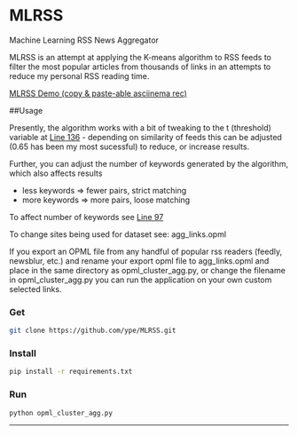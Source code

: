 MLRSS
=====

Machine Learning RSS News Aggregator

MLRSS is an attempt at applying the K-means algorithm to RSS feeds to filter the most popular articles from thousands of links in an attempts to reduce my personal RSS reading time.

[MLRSS Demo (copy & paste-able asciinema rec)](https://asciinema.org/a/11252)

##Usage

Presently, the algorithm works with a bit of tweaking to the t (threshold) variable at [Line 136](opml_cluster_agg.py#L136) - depending on similarity of feeds this can be adjusted (0.65 has been my most sucessful) to reduce, or increase results.

Further, you can adjust the number of keywords generated by the algorithm, which also affects results 

- less keywords => fewer pairs, strict matching 
- more keywords => more pairs, loose matching

To affect number of keywords see [Line 97](opml_cluster_agg.py#L97)

To change sites being used for dataset see: agg_links.opml

If you export an OPML file from any handful of popular rss readers (feedly, newsblur, etc.) and rename your export opml file to agg_links.opml and place in the same directory as opml_cluster_agg.py, or change the filename in opml_cluster_agg.py you can run the application on your own custom selected links.

### Get

```bash
git clone https://github.com/ype/MLRSS.git
```

### Install

```bash
pip install -r requirements.txt
```

### Run

```bash
python opml_cluster_agg.py

```

*****
